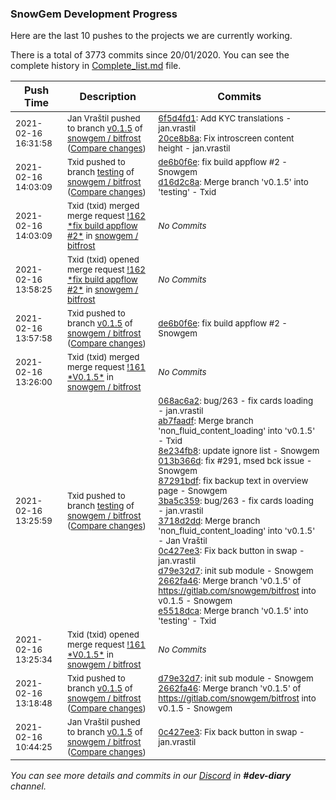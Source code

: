 
### SnowGem Development Progress

Here are the last 10 pushes to the projects we are currently working.

There is a total of 3773 commits since 20/01/2020. You can see the complete history in
 [Complete_list.md](Complete_list.md) file.

| Push Time | Description | Commits |
| --- | --- | --- |
| <sub>2021-02-16 16:31:58</sub> | <sub>Jan Vraštil pushed to branch [v0\.1\.5](https://gitlab.com/snowgem/bitfrost/commits/v0.1.5) of [snowgem / bitfrost](https://gitlab.com/snowgem/bitfrost) ([Compare changes](https://gitlab.com/snowgem/bitfrost/compare/de6b0f6e7aa54ffee23a527da6108ac9eed98784...20ce8b8ad00d3cc1545aa7d6c9c47a0572295be2))</sub> | <sub>[6f5d4fd1](https://gitlab.com/snowgem/bitfrost/-/commit/6f5d4fd1601e54e74138fcc0c21ff1bf5f2c0f89): Add KYC translations - jan.vrastil<br>[20ce8b8a](https://gitlab.com/snowgem/bitfrost/-/commit/20ce8b8ad00d3cc1545aa7d6c9c47a0572295be2): Fix introscreen content height - jan.vrastil</sub> |
| <sub>2021-02-16 14:03:09</sub> | <sub>Txid pushed to branch [testing](https://gitlab.com/snowgem/bitfrost/commits/testing) of [snowgem / bitfrost](https://gitlab.com/snowgem/bitfrost) ([Compare changes](https://gitlab.com/snowgem/bitfrost/compare/e5518dcabe51aecd62f66435fd6ce0b3ad5c2cdc...d16d2c8a2236de5f8ecff9c39940cb288ab912e9))</sub> | <sub>[de6b0f6e](https://gitlab.com/snowgem/bitfrost/-/commit/de6b0f6e7aa54ffee23a527da6108ac9eed98784): fix build appflow #2 - Snowgem<br>[d16d2c8a](https://gitlab.com/snowgem/bitfrost/-/commit/d16d2c8a2236de5f8ecff9c39940cb288ab912e9): Merge branch 'v0.1.5' into 'testing' - Txid</sub> |
| <sub>2021-02-16 14:03:09</sub> | <sub>Txid (txid) merged merge request [\!162 \*fix build appflow \#2\*](https://gitlab.com/snowgem/bitfrost/-/merge_requests/162) in [snowgem / bitfrost](https://gitlab.com/snowgem/bitfrost)</sub> | <sub>_No Commits_</sub> |
| <sub>2021-02-16 13:58:25</sub> | <sub>Txid (txid) opened merge request [\!162 \*fix build appflow \#2\*](https://gitlab.com/snowgem/bitfrost/-/merge_requests/162) in [snowgem / bitfrost](https://gitlab.com/snowgem/bitfrost)</sub> | <sub>_No Commits_</sub> |
| <sub>2021-02-16 13:57:58</sub> | <sub>Txid pushed to branch [v0\.1\.5](https://gitlab.com/snowgem/bitfrost/commits/v0.1.5) of [snowgem / bitfrost](https://gitlab.com/snowgem/bitfrost) ([Compare changes](https://gitlab.com/snowgem/bitfrost/compare/2662fa46525d2228c654436fbc779322524d0df5...de6b0f6e7aa54ffee23a527da6108ac9eed98784))</sub> | <sub>[de6b0f6e](https://gitlab.com/snowgem/bitfrost/-/commit/de6b0f6e7aa54ffee23a527da6108ac9eed98784): fix build appflow #2 - Snowgem</sub> |
| <sub>2021-02-16 13:26:00</sub> | <sub>Txid (txid) merged merge request [\!161 \*V0\.1\.5\*](https://gitlab.com/snowgem/bitfrost/-/merge_requests/161) in [snowgem / bitfrost](https://gitlab.com/snowgem/bitfrost)</sub> | <sub>_No Commits_</sub> |
| <sub>2021-02-16 13:25:59</sub> | <sub>Txid pushed to branch [testing](https://gitlab.com/snowgem/bitfrost/commits/testing) of [snowgem / bitfrost](https://gitlab.com/snowgem/bitfrost) ([Compare changes](https://gitlab.com/snowgem/bitfrost/compare/ce9e000ea36bf0b5fa429d1e928414283d6178c9...e5518dcabe51aecd62f66435fd6ce0b3ad5c2cdc))</sub> | <sub>[068ac6a2](https://gitlab.com/snowgem/bitfrost/-/commit/068ac6a266393f24c3f51544fa8aa0ce75069d4b): bug/263 - fix cards loading - jan.vrastil<br>[ab7faadf](https://gitlab.com/snowgem/bitfrost/-/commit/ab7faadf8c5bb28407a3608bed40b1a3a0179168): Merge branch 'non_fluid_content_loading' into 'v0.1.5' - Txid<br>[8e234fb8](https://gitlab.com/snowgem/bitfrost/-/commit/8e234fb811b48e5be19c25dfd50c3b2436436275): update ignore list - Snowgem<br>[013b366d](https://gitlab.com/snowgem/bitfrost/-/commit/013b366d037ca471b006a3e2d0a42076c387c44e): fix #291, msed bck issue - Snowgem<br>[87291bdf](https://gitlab.com/snowgem/bitfrost/-/commit/87291bdf8d48755d5bebf2514b9ac6c6764107ad): fix backup text in overview page - Snowgem<br>[3ba5c359](https://gitlab.com/snowgem/bitfrost/-/commit/3ba5c35952b5488cea9892113f90f3ed37ca7b67): bug/263 - fix cards loading - jan.vrastil<br>[3718d2dd](https://gitlab.com/snowgem/bitfrost/-/commit/3718d2dda6a6cb891e6fd7982764dda3440f4387): Merge branch 'non_fluid_content_loading' into 'v0.1.5' - Jan Vraštil<br>[0c427ee3](https://gitlab.com/snowgem/bitfrost/-/commit/0c427ee3bc11a8af7c2ad5cf40d792822897d16a): Fix back button in swap - jan.vrastil<br>[d79e32d7](https://gitlab.com/snowgem/bitfrost/-/commit/d79e32d7a29cbd955810b2b06393bf6a63f9c759): init sub module - Snowgem<br>[2662fa46](https://gitlab.com/snowgem/bitfrost/-/commit/2662fa46525d2228c654436fbc779322524d0df5): Merge branch 'v0.1.5' of https://gitlab.com/snowgem/bitfrost into v0.1.5 - Snowgem<br>[e5518dca](https://gitlab.com/snowgem/bitfrost/-/commit/e5518dcabe51aecd62f66435fd6ce0b3ad5c2cdc): Merge branch 'v0.1.5' into 'testing' - Txid</sub> |
| <sub>2021-02-16 13:25:34</sub> | <sub>Txid (txid) opened merge request [\!161 \*V0\.1\.5\*](https://gitlab.com/snowgem/bitfrost/-/merge_requests/161) in [snowgem / bitfrost](https://gitlab.com/snowgem/bitfrost)</sub> | <sub>_No Commits_</sub> |
| <sub>2021-02-16 13:18:48</sub> | <sub>Txid pushed to branch [v0\.1\.5](https://gitlab.com/snowgem/bitfrost/commits/v0.1.5) of [snowgem / bitfrost](https://gitlab.com/snowgem/bitfrost) ([Compare changes](https://gitlab.com/snowgem/bitfrost/compare/0c427ee3bc11a8af7c2ad5cf40d792822897d16a...2662fa46525d2228c654436fbc779322524d0df5))</sub> | <sub>[d79e32d7](https://gitlab.com/snowgem/bitfrost/-/commit/d79e32d7a29cbd955810b2b06393bf6a63f9c759): init sub module - Snowgem<br>[2662fa46](https://gitlab.com/snowgem/bitfrost/-/commit/2662fa46525d2228c654436fbc779322524d0df5): Merge branch 'v0.1.5' of https://gitlab.com/snowgem/bitfrost into v0.1.5 - Snowgem</sub> |
| <sub>2021-02-16 10:44:25</sub> | <sub>Jan Vraštil pushed to branch [v0\.1\.5](https://gitlab.com/snowgem/bitfrost/commits/v0.1.5) of [snowgem / bitfrost](https://gitlab.com/snowgem/bitfrost) ([Compare changes](https://gitlab.com/snowgem/bitfrost/compare/3718d2dda6a6cb891e6fd7982764dda3440f4387...0c427ee3bc11a8af7c2ad5cf40d792822897d16a))</sub> | <sub>[0c427ee3](https://gitlab.com/snowgem/bitfrost/-/commit/0c427ee3bc11a8af7c2ad5cf40d792822897d16a): Fix back button in swap - jan.vrastil</sub> |

_You can see more details and commits in our [Discord](https://discord.gg/zumGnbg) in **#dev-diary** channel._
